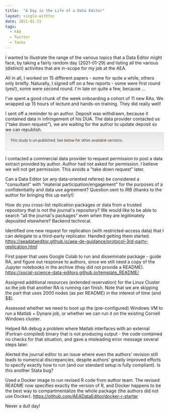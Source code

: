 ```yaml
---
title:  "A Day in the Life of a Data Editor"
layout: single-withtoc
date: 2021-01-31
tags:
  - FAQ
  - Twitter
  - Tasks
---
```


I wanted to illustrate the range of the various topics that a Data Editor might face, by taking a fairly random day (2021-01-29) and listing all the various (distinct) activities that are in-scope for my job at the AEA. 


<!-- more -->

All in all, I worked on 15 different papers - some for quite a while, others only briefly. 
Naturally, I signed off on a few reports - some were first round (yes!), some were second round. I'm late on quite a few, because ...

I've spent a good chunk of the week onboarding a cohort of 11 new RAs. We wrapped up 15 hours of lecture and hands-on training. They did really well!

I sent off a reminder to an author. Deposit was withdrawn, because it contained data in infringement of his DUA. The data provider contacted us ("take down request"), we are waiting for the author to update deposit so we can republish.
![Unpublished study](/images/openICPSR-study-unpublished.png)

I contacted a commercial data provider to request permission to post a data extract provided by author. Author had not asked for permission. I believe we will not get permission. This avoids a "take down request" later.

Can a Data Editor (or any data-oriented referee) be considered a "consultant" with "material participation/engagement" for the purposes of a confidentiality and data use agreement? Question sent to IRB (thanks to the author for bringing this up early!)

How do you cross-list replication packages or data from a trusted repository that is not the journal's repository? We would like to be able to search "all the journal's packages" even when they are legitimately deposited elsewhere? Backend technical.

Identified one new request for replication (with restricted-access data) that I can delegate to a third-party replicator. Handled getting them started. <https://aeadataeditor.github.io/aea-de-guidance/protocol-3rd-party-replication.html>

First paper that uses Google Colab to run and disseminate package - guide RA, and figure out response to authors, since we still need a copy of the Jupyter notebooks in the archive (they did not provide a README). <https://social-science-data-editors.github.io/template_README/>

Assigned additional resources (extended reservation) for the Linux Cluster so the job that another RA is running can finish.  Note that we are skipping the part that uses 2000 nodes (as per README) in the interest of time (and $$).

Assessed whether we need to boot up the (pre-configured) Windows VM to run a Matlab + Dynare job, or whether we can run it on the existing Cornell Windows cluster.

Helped RA debug a problem where Matlab interfaces with an external (Fortran-compiled) binary that is not producing output - the code contained no checks for that situation, and gave a misleading error message several steps later. 

Alerted the journal editor to an issue where even the authors' revision still leads to numerical discrepancies, despite authors' greatly improved efforts to specify exactly how to run (and our standard setup is fully compliant). Is this another Stata bug?

Used a Docker image to run revised R code from author team. The revised README now specifies exactly the version of R, and Docker happens to be the best way to compartmentalize the whole package (the authors did not use Docker). <https://github.com/AEADataEditor/docker-r-starter>

Never a dull day!


